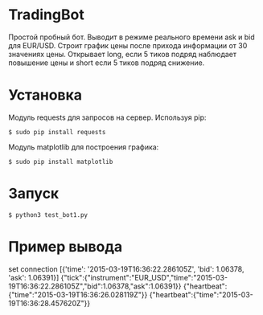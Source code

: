 # TradingBot

Простой пробный бот. Выводит в режиме реального времени ask и bid для EUR/USD. 
Строит график цены после прихода информации от 30 значениях цены. 
Открывает long, если 5 тиков подряд наблюдает повышение цены и short если 5 тиков
подряд снижение.

# Установка

Модуль requests для запросов на сервер. Используя pip:

    $ sudo pip install requests

Модуль matplotlib для построения графика:

    $ sudo pip install matplotlib

# Запуск

    $ python3 test_bot1.py
    
# Пример вывода 

set connection
[{'time': '2015-03-19T16:36:22.286105Z', 'bid': 1.06378, 'ask': 1.06391}]
{"tick":{"instrument":"EUR_USD","time":"2015-03-19T16:36:22.286105Z","bid":1.06378,"ask":1.06391}}
{"heartbeat":{"time":"2015-03-19T16:36:26.028119Z"}}
{"heartbeat":{"time":"2015-03-19T16:36:28.457620Z"}}
